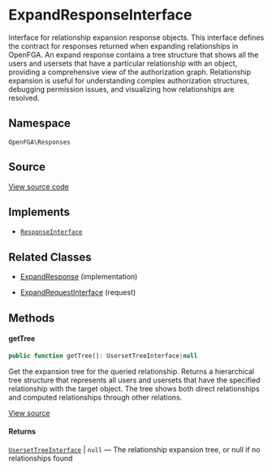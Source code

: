 # ExpandResponseInterface

Interface for relationship expansion response objects. This interface defines the contract for responses returned when expanding relationships in OpenFGA. An expand response contains a tree structure that shows all the users and usersets that have a particular relationship with an object, providing a comprehensive view of the authorization graph. Relationship expansion is useful for understanding complex authorization structures, debugging permission issues, and visualizing how relationships are resolved.

## Namespace

`OpenFGA\Responses`

## Source

[View source code](https://github.com/evansims/openfga-php/blob/main/src/Responses/ExpandResponseInterface.php)

## Implements

* [`ResponseInterface`](ResponseInterface.md)

## Related Classes

* [ExpandResponse](Responses/ExpandResponse.md) (implementation)

* [ExpandRequestInterface](Requests/ExpandRequestInterface.md) (request)

## Methods

#### getTree

```php
public function getTree(): UsersetTreeInterface|null

```

Get the expansion tree for the queried relationship. Returns a hierarchical tree structure that represents all users and usersets that have the specified relationship with the target object. The tree shows both direct relationships and computed relationships through other relations.

[View source](https://github.com/evansims/openfga-php/blob/main/src/Responses/ExpandResponseInterface.php#L45)

#### Returns

[`UsersetTreeInterface`](Models/UsersetTreeInterface.md) &#124; `null` — The relationship expansion tree, or null if no relationships found
